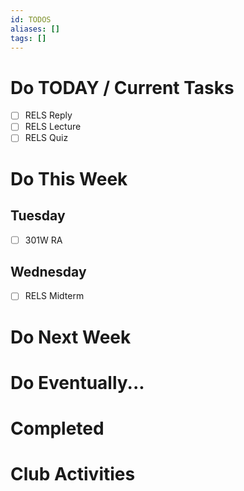 ```yaml
---
id: TODOS
aliases: []
tags: []
---
```


# Do TODAY / Current Tasks
- [ ] RELS Reply
- [ ] RELS Lecture
- [ ] RELS Quiz

# Do This Week

## Tuesday
- [ ] 301W RA

## Wednesday
- [ ] RELS Midterm

# Do Next Week

# Do Eventually...

# Completed

# Club Activities
